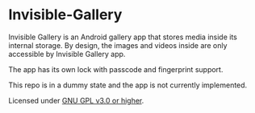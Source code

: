 # Invisible-Gallery

Invisible Gallery is an Android gallery app that stores media inside its internal storage.
By design, the images and videos inside are only accessible by Invisible Gallery app.

The app has its own lock with passcode and fingerprint support.

This repo is in a dummy state and the app is not currently implemented.

Licensed under [GNU GPL v3.0 or higher](LICENSE).
